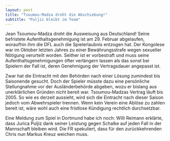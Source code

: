 ```yaml
---
layout: post
title: "Tsoumou-Madza droht die Abschiebung!"
subtitle: "Puljiz bleibt im Team"
---
```


Jean Tsoumou-Madza droht die Ausweisung aus Deutschland! Seine befristete Aufenthaltsgenehmigung ist am 29. Februar abgelaufen, woraufhin ihm die DFL auch die Spielerlaubnis entzogen hat. Der Kongolese war im Oktober letzten Jahres zu einer Bewährungsstrafe wegen sexueller Nötigung verurteilt worden. Seither ist er vorbestraft und muss seine Aufenthaltsgenehmigungen öfter verlängern lassen als das sonst bei Spielern der Fall ist, deren Genehmigung der Vertragsdauer angepasst ist.

Zwar hat die Eintracht mit den Behörden nach einer Lösung zumindest bis Saisonende gesucht. Doch der Spieler müsste dazu eine persönliche Stellungnahme vor der Ausländerbehörde abgeben, wozu er bislang aus unerklärlichen Gründen nicht bereit war. Tsoumou-Madzas Vertrag läuft bis 2005. So wie es derzeit aussieht, wird sich die Eintracht nach dieser Saison jedoch vom Abwehrspieler trennen. Wenn kein Verein eine Ablöse zu zahlen bereit ist, wäre wohl auch eine fristlose Kündigung rechtlich durchsetzbar.

Eine Meldung zum Spiel in Dortmund habe ich noch: Willi Reimann erklärte, dass Jurica Puljiz dank seiner Leistung gegen Schalke auf jeden Fall in der Mannschaft bleiben wird. Die FR spekuliert, dass für den zurückkehrenden Chris nun Markus Kreuz weichen muss.
